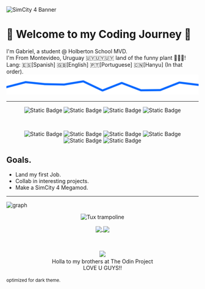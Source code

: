 <img src="https://www.simtropolis.com/objects/storage/monthly_2021_04/607283471f977_NobiscoBanner.jpg.bc0519ec7afe34f79856c936b1b74fa1.jpg" alt="SimCity 4 Banner" style="width: 100%; height: 150px; object-fit: none;"/>
<h1>👾 Welcome to my Coding Journey 🚀</h1>
I'm Gabriel, a student @ Holberton School MVD. <br />
I'm From Montevideo, Uruguay 🇺🇾🇺🇾🇺🇾 land of the funny plant 🥦🥦🥦! <br />
Lang: 🇪🇸[Spanish]  🇬🇧[English]  🇵🇹[Portuguese]  🇨🇳[Hanyu] (In that order).<br />

<picture>
 <source media="(prefers-color-scheme: dark)" srcset="https://raw.githubusercontent.com/glovek08/glovek08/refs/heads/main/line-blue_dark.svg">
 <source media="(prefers-color-scheme: light)" srcset="https://raw.githubusercontent.com/glovek08/glovek08/refs/heads/main/line-red-light.svg">
 <img alt="Banner graphical line" src="https://raw.githubusercontent.com/glovek08/glovek08/refs/heads/main/line-blue_dark.svg">
</picture>


---

<div align="center">

  ![Static Badge](https://img.shields.io/badge/JavaScript-feed19?style=for-the-badge&logo=javascript&logoColor=black&logoSize=auto&labelColor=feed19)
  ![Static Badge](https://img.shields.io/badge/HTML-e24d2e?style=for-the-badge&logo=html5&logoColor=white&logoSize=auto&labelColor=e24d2e)
  ![Static Badge](https://img.shields.io/badge/CSS-493bd5?style=for-the-badge&logo=css3&logoColor=white&logoSize=auto&labelColor=493bd5)
  ![Static Badge](https://img.shields.io/badge/C-2b60c9?style=for-the-badge&logo=c&logoColor=white&logoSize=auto&labelColor=2b60c9)

  <br>

  ![Static Badge](https://img.shields.io/badge/Linux%20Mint-%2386BE43?style=for-the-badge&logo=linuxmint&logoColor=white&logoSize=auto&labelColor=%2386BE43)
  ![Static Badge](https://img.shields.io/badge/Vim-019733?style=for-the-badge&logo=vim&logoColor=white&logoSize=auto&labelColor=019733)
  ![Static Badge](https://img.shields.io/badge/Code%3A%3ABlocks-%2341AD48?style=for-the-badge&logo=codeblocks&logoColor=white&logoSize=auto&labelColor=%2341AD48)
  ![Static Badge](https://img.shields.io/badge/Sublime-%23FF9800?style=for-the-badge&logo=sublimetext&logoColor=white&logoSize=auto&labelColor=%23FF9800)
  ![Static Badge](https://img.shields.io/badge/Warp-%2301A4FF?style=for-the-badge&logo=warp&logoColor=white&logoSize=auto&labelColor=%2301A4FF)
  ![Static Badge](https://img.shields.io/badge/Termux-%23000000?style=for-the-badge&logo=gnometerminal&logoColor=white&logoSize=auto&labelColor=%23000000)

</div>


## Goals.
- Land my first Job.
- Collab in interesting projects.
- Make a SimCity 4 Megamod.

---
![graph](https://github-readme-activity-graph.vercel.app/graph?username=glovek08&bg_color=0000000&color=0066ff&line=2980b9&point=f58217&area_color=0066ff&area=true&hide_border=true)


<p align="center">
 <img src="https://www.animatedimages.org/data/media/1618/animated-tux-image-0136.gif" alt="Tux trampoline" width="100px" />
 </p>

 <div align="center">
 <a href="https://github.com/anuraghazra/github-readme-stats">
  <img height=200 align="center" src="https://github-readme-stats.vercel.app/api?username=glovek08&theme=transparent&card_width=110" />
</a>
<a href="https://github.com/anuraghazra/convoychat">
  <img height=200 align="center" src="https://github-readme-stats.vercel.app/api/top-langs?username=glovek08&layout=compact&langs_count=8&card_width=300&theme=transparent" />
</a>
 </div>
<br />
<br />
<p align="center">
  <a href="https://theodinproject.com" target="_blank">
    <img height="100" src="https://cdn.statically.io/gh/TheOdinProject/curriculum/5f37d43908ef92499e95a9b90fc3cc291a95014c/html_css/project-sign-up-form/odin-lined.png"/>
  </a><br />
Holla to my brothers at The Odin Project<br />
 LOVE U GUYS!!
</p>
<small>optimized for dark theme.</small>








